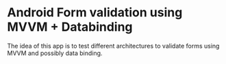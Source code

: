 # Android Form validation using MVVM + Databinding
The idea of this app is to test different architectures to validate forms using MVVM and possibly data binding.
